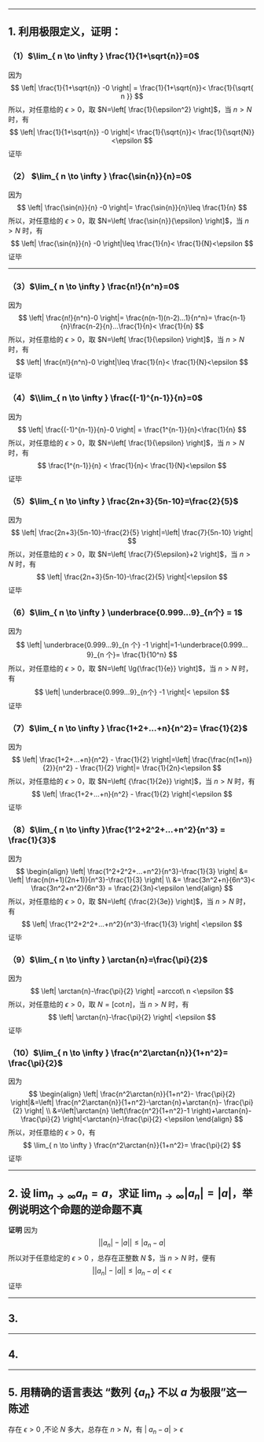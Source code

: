 ------

## 1. 利用极限定义，证明：

### （1）$\lim_{ n \to \infty } \frac{1}{1+\sqrt{n}}=0$

因为
$$
 \left| \frac{1}{1+\sqrt{n}} -0 \right| = \frac{1}{1+\sqrt{n}}< \frac{1}{\sqrt{ n }}
$$
所以，对任意给的 $\epsilon>0$，取 $N=\left[ \frac{1}{\epsilon^2} \right]$，当 $n>N$ 时，有
$$
 \left| \frac{1}{1+\sqrt{n}} -0 \right|< \frac{1}{\sqrt{n}}< \frac{1}{\sqrt{N}}<\epsilon
$$
证毕

### （2） $\lim_{ n \to \infty } \frac{\sin{n}}{n}=0$

因为
$$
\left| \frac{\sin{n}}{n} -0 \right|= \frac{\sin{n}}{n}\leq \frac{1}{n}
$$
所以，对任意给的 $\epsilon>0$，取 $N=\left[ \frac{\sin{n}}{\epsilon} \right]$，当 $n>N$ 时，有
$$
\left| \frac{\sin{n}}{n} -0 \right|\leq \frac{1}{n}< \frac{1}{N}<\epsilon
$$
证毕

------

### （3）$\lim_{ n \to \infty } \frac{n!}{n^n}=0$

因为
$$
\left| \frac{n!}{n^n}-0 \right|= \frac{n(n-1)(n-2)…1}{n^n}= \frac{n-1}{n}\frac{n-2}{n}…\frac{1}{n}< \frac{1}{n}
$$
所以，对任意给的 $\epsilon>0$，取 $N=\left[ \frac{1}{\epsilon} \right]$，当 $n>N$ 时，有
$$
\left| \frac{n!}{n^n}-0 \right|\leq \frac{1}{n}< \frac{1}{N}<\epsilon
$$
证毕

### （4）$\\lim_{ n \to \infty } \frac{(-1)^{n-1}}{n}=0$

因为
$$
\left| \frac{(-1)^{n-1}}{n}-0 \right| = \frac{1^{n-1}}{n}<\frac{1}{n}
$$
所以，对任意给的 $\epsilon>0$，取 $N=\left[ \frac{1}{\epsilon} \right]$，当 $n>N$ 时，有
$$
\frac{1^{n-1}}{n} < \frac{1}{n}< \frac{1}{N}<\epsilon
$$
证毕

### （5）$\lim_{ n \to \infty } \frac{2n+3}{5n-10}=\frac{2}{5}$

因为
$$
\left| \frac{2n+3}{5n-10}-\frac{2}{5} \right|=\left|  \frac{7}{5n-10} \right|
$$
所以，对任意给的 $\epsilon>0$，取 $N=\left[ \frac{7}{5\epsilon}+2 \right]$，当 $n>N$ 时，有
$$
\left| \frac{2n+3}{5n-10}-\frac{2}{5} \right|<\epsilon
$$
证毕

### （6）$\lim_{ n \to \infty }  \underbrace{0.999…9}_{n个}  = 1$
因为
$$
\left| \underbrace{0.999…9}_{n 个} -1 \right|=1-\underbrace{0.999…9}_{n 个}= \frac{1}{10^n}
$$
所以，对任意给的 $\epsilon>0$，取 $N=\left[ \lg{\frac{1}{e}} \right]$，当 $n>N$ 时，有
$$
\left| \underbrace{0.999…9}_{n个} -1 \right|< \epsilon
$$
证毕

### （7）$\lim_{ n \to \infty } \frac{1+2+…+n}{n^2}= \frac{1}{2}$

因为
$$
\left| \frac{1+2+…+n}{n^2} - \frac{1}{2} \right|=\left| \frac{\frac{n(1+n)}{2}}{n^2} - \frac{1}{2} \right|= \frac{1}{2n}<\epsilon
$$
所以，对任意给的 $\epsilon>0$，取 $N=\left[ {\frac{1}{2e}} \right]$，当 $n>N$ 时，有
$$
\left| \frac{1+2+…+n}{n^2} - \frac{1}{2} \right|<\epsilon
$$
证毕

### （8）$\lim_{ n \to \infty }\frac{1^2+2^2+…+n^2}{n^3} = \frac{1}{3}$

因为
$$
\begin{align}
\left| \frac{1^2+2^2+…+n^2}{n^3}-\frac{1}{3} \right| 
&= \left| \frac{n(n+1)(2n+1)}{n^3}-\frac{1}{3} \right| \\
&= \frac{3n^2+n}{6n^3}< \frac{3n^2+n^2}{6n^3} = \frac{2}{3n}<\epsilon
\end{align}
$$
所以，对任意给的 $\epsilon>0$，取 $N=\left[ {\frac{2}{3e}} \right]$，当 $n>N$ 时，有
$$
\left| \frac{1^2+2^2+…+n^2}{n^3}-\frac{1}{3} \right| <\epsilon
$$
证毕

### （9）$\lim_{ n \to \infty } \arctan{n}=\frac{\pi}{2}$

因为
$$
\left| \arctan{n}-\frac{\pi}{2} \right| =arccot\ n <\epsilon
$$
所以，对任意给的 $\epsilon>0$，取 $N=\left[\cot{n} \right]$，当 $n>N$ 时，有
$$
\left| \arctan{n}-\frac{\pi}{2} \right| <\epsilon
$$
证毕

### （10）$\lim_{ n \to \infty } \frac{n^2\arctan{n}}{1+n^2}= \frac{\pi}{2}$

因为
$$
\begin{align}
\left| \frac{n^2\arctan{n}}{1+n^2}- \frac{\pi}{2} \right|&=\left| \frac{n^2\arctan{n}}{1+n^2}-\arctan{n}+\arctan{n}- \frac{\pi}{2} \right| \\
&=\left|\arctan{n} \left(\frac{n^2}{1+n^2}-1 \right)+\arctan{n}- \frac{\pi}{2} \right|<\arctan{n}-\frac{\pi}{2} <\epsilon
\end{align}
$$
所以，对任意给的 $\epsilon>0$，有
$$
\lim_{ n \to \infty } \frac{n^2\arctan{n}}{1+n^2}= \frac{\pi}{2}
$$
证毕

------

## 2. 设 $\lim_{ n \to \infty } a_{n}=a$，求证 $\lim_{ n \to \infty } \left| a_{n} \right| = \left| a \right|$，举例说明这个命题的逆命题不真

**证明** 因为
$$
\left| \left| a_{n} \right| - \left| a \right| \right|\leq |a_{n}-a|
$$ 所以对于任意给定的​ $\epsilon>0$ ，总存在正整数 $N$ $，当 $n>N$ 时，便有
$$
\left| \left| a_{n} \right| - \left| a \right| \right|\leq |a_{n}-a|<\epsilon
$$
证毕

------

## 3. 

------

## 4. 

------

## 5. 用精确的语言表达 “数列 $\{ a_n \}$ 不以 $a$ 为极限”这一陈述

存在 $\epsilon>0$ ​,不论 $N$ 多大，总存在 $n>N$，有 $\left| \ a_{n}-a \right|>\epsilon$